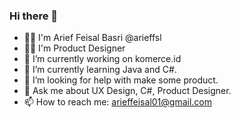 ### Hi there 👋
- 🧑‍💼 I'm Arief Feisal Basri @arieffsl
- 👨‍💻 I'm Product Designer
- 🔭 I’m currently working on komerce.id
- 🌱 I’m currently learning Java and C#.
- 🤔 I’m looking for help with make some product.
- 💬 Ask me about UX Design, C#, Product Designer.
- 📫 How to reach me: arieffeisal01@gmail.com
